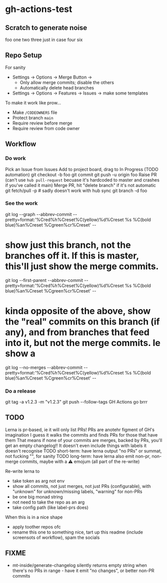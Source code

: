 # gh-actions-test

## Scratch to generate noise
foo
one
two
three
just in case
four
six

## Repo Setup

For sanity
* Settings -> Options -> Merge Button ->
  * Only allow merge commits; disable the others
  * Automatically delete head branches
* Settings -> Options -> Features -> Issues -> make some templates

To make it work like prow...
* Make `/CODEOWNERS` file
* Protect branch `main`
* Require review before merge
* Require review from code owner

## Workflow

### Do work
Pick an Issue from Issues
Add to project board, drag to In Progress (TODO automation)
git checkout -b foo
git commit
git push -u origin foo
Raise PR (can't use `hub pull-request` becuase it's hardcoded to master and crashes if you've called it main)
Merge PR, hit "delete branch" if it's not automatic
git fetch/pull -p # sadly doesn't work with hub sync
git branch -d foo

### See the work
git log --graph --abbrev-commit --pretty=format:'%Cred%h%Creset%C(yellow)%d%Creset %s %C(bold blue)%an%Creset %Cgreen%cr%Creset' --
# show just this branch, not the branches off it. If this is master, this'll just show the merge commits.
git log --first-parent --abbrev-commit --pretty=format:'%Cred%h%Creset%C(yellow)%d%Creset %s %C(bold blue)%an%Creset %Cgreen%cr%Creset' --
# kinda opposite of the above, show the "real" commits on this branch (if any), and from branches that feed into it, but not the merge commits. Ie show a
git log --no-merges --abbrev-commit --pretty=format:'%Cred%h%Creset%C(yellow)%d%Creset %s %C(bold blue)%an%Creset %Cgreen%cr%Creset' --

### Do a release
git tag -a v1.2.3 -m "v1.2.3"
git push --follow-tags
GH Actions go brrr



## TODO
Lerna is pr-based, ie it will only list PRs!
PRs are anotehr figment of GH's imagination
I guess it walks the commits and finds PRs for those that have them
That means if none of your commits are merges, backed by PRs, you'll get an empty changelog!! It doesn't even include things with labels it doesn't recognise
TODO short-term: have lerna output "no PRs" or summat, not fucking "", for sanity
TODO long-term: have lerna also emit non-pr, non-merge commits, maybe with a :warning: emojum (all part of the re-write)

Re-write lerna to
* take token as arg not env
* show all commits, not just merges, not just PRs (configurable), with "unknown" for unknown/missing labels, "warning" for non-PRs
* be one big monad string
* not need to take the repo as an arg
* take config path (like label-prs does)

When this is in a nice shape
* apply toother repos ofc
* rename this one to something nice, tart up this readme (include screensots of workflow), spam the socials

## FIXME
* mt-inside/generate-changelog silently returns empty string when there's no PRs in range - have it emit "no changes", or better non-PR commits
